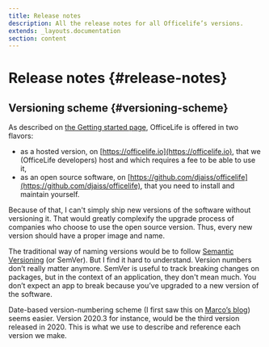 ```yaml
---
title: Release notes
description: All the release notes for all Officelife’s versions.
extends: _layouts.documentation
section: content
---
```


# Release notes {#release-notes}

## Versioning scheme {#versioning-scheme}

As described on [the Getting started page](/docs/getting-started#pricing), OfficeLife is offered in two flavors:

* as a hosted version, on [https://officelife.io](https://officelife.io), that we (OfficeLife developers) host and which requires a fee to be able to use it,
* as an open source software, on [https://github.com/djaiss/officelife](https://github.com/djaiss/officelife), that you need to install and maintain yourself.

Because of that, I can't simply ship new versions of the software without versioning it. That would greatly complexify the upgrade process of companies who choose to use the open source version. Thus, every new version should have a proper image and name.

The traditional way of naming versions would be to follow [Semantic Versioning](https://semver.org/) (or SemVer). But I find it hard to understand. Version numbers don’t really matter anymore. SemVer is useful to track breaking changes on packages, but in the context of an application, they don't mean much. You don’t expect an app to break because you’ve upgraded to a new version of the software.

Date-based version-numbering scheme (I first saw this on [Marco’s blog](https://marco.org/2019/04/27/overcast-clip-sharing)) seems easier. Version 2020.3 for instance, would be the third version released in 2020. This is what we use to describe and reference each version we make.
